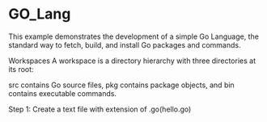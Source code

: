 # GO_Lang

This example demonstrates the development of a simple Go Language, the standard way to fetch, build, and install Go packages and commands.

Workspaces
A workspace is a directory hierarchy with three directories at its root:

src contains Go source files,
pkg contains package objects, and
bin contains executable commands.

Step 1:
Create a text file with extension of .go(hello.go)
